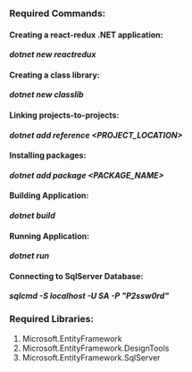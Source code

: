 ### Required Commands:

#### Creating a react-redux .NET application:
***dotnet new reactredux***

#### Creating a class library:
***dotnet new classlib***

#### Linking projects-to-projects:
***dotnet add reference <PROJECT_LOCATION>***

#### Installing packages:
***dotnet add package <PACKAGE_NAME>***

#### Building Application:
***dotnet build <PROJECT>***

#### Running Application:
***dotnet run <PROJECT>***

#### Connecting to SqlServer Database:
***sqlcmd -S localhost -U SA -P "P2ssw0rd"***

### Required Libraries:
1) Microsoft.EntityFramework
2) Microsoft.EntityFramework.DesignTools
3) Microsoft.EntityFramework.SqlServer
